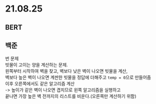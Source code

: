 # 21.08.25

## BERT


## 백준
번 문제  
빗물이 고이는 양을 계산하는 문제.  
왼쪽부터 시작하여 벽을 찾고, 벽보다 낮은 벽이 나오면 빗물을 계산,  
벽보다 높은 벽이 나오면 계싼한 빗물을 정답에 더해주고 `temp = 0`으로 만들어줌  
이후 오른쪽에서도 같은 알고리즘 계산  
-> 높이가 같은 벽이 나오면 겹치므로 왼쪽 알고리즘을 실행하고  
끝나면 가장 높은 벽 전까지의 리스트를 비운다.(오른쪽만 계산하기 위함)  

